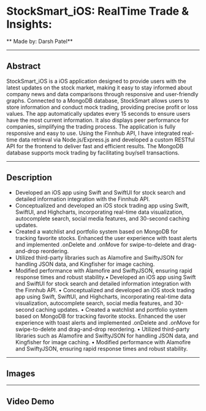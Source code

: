# StockSmart_iOS: RealTime Trade & Insights:

** Made by: Darsh Patel**


---

## Abstract


StockSmart_iOS is a iOS application designed to provide users with the latest updates on the stock market, making it easy to stay informed about company news and data comparisons through responsive and user-friendly graphs. Connected to a MongoDB database, StockSmart allows users to store information and conduct mock trading, providing precise profit or loss values. The app automatically updates every 15 seconds to ensure users have the most current information. It also displays peer performance for companies, simplifying the trading process. The application is fully responsive and easy to use. Using the Finnhub API, I have integrated real-time data retrieval via Node.js/Express.js and developed a custom RESTful API for the frontend to deliver fast and efficient results. The MongoDB database supports mock trading by facilitating buy/sell transactions.

---

## Description

- Developed an iOS app using Swift and SwiftUI for stock search and detailed information integration with the Finnhub API.
- Conceptualized and developed an iOS stock trading app using Swift, SwiftUI, and Highcharts, incorporating real-time data visualization, autocomplete search, social media features, and 30-second caching updates.
- Created a watchlist and portfolio system based on MongoDB for tracking favorite stocks. Enhanced the user experience with toast alerts and implemented .onDelete and .onMove for swipe-to-delete and drag-and-drop reordering.
- Utilized third-party libraries such as Alamofire and SwiftyJSON for handling JSON data, and Kingfisher for image caching.
- Modified performance with Alamofire and SwiftyJSON, ensuring rapid response times and robust stability.• Developed an iOS app using Swift and SwiftUI for stock search and detailed information integration with the Finnhub API. • Conceptualized and developed an iOS stock trading app using Swift, SwiftUI, and Highcharts, incorporating real-time data visualization, autocomplete search, social media features, and 30-second caching updates. • Created a watchlist and portfolio system based on MongoDB for tracking favorite stocks. Enhanced the user experience with toast alerts and implemented .onDelete and .onMove for swipe-to-delete and drag-and-drop reordering. • Utilized third-party libraries such as Alamofire and SwiftyJSON for handling JSON data, and Kingfisher for image caching. • Modified performance with Alamofire and SwiftyJSON, ensuring rapid response times and robust stability.

---

## Images

<!--![Datasets](images/datasets.png)-->


---

## Video Demo

<!--![Datasets](images/datasets.png)-->
